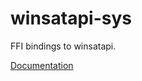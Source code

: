 # winsatapi-sys #
FFI bindings to winsatapi.

[Documentation](https://retep998.github.io/doc/winsatapi-sys/)
